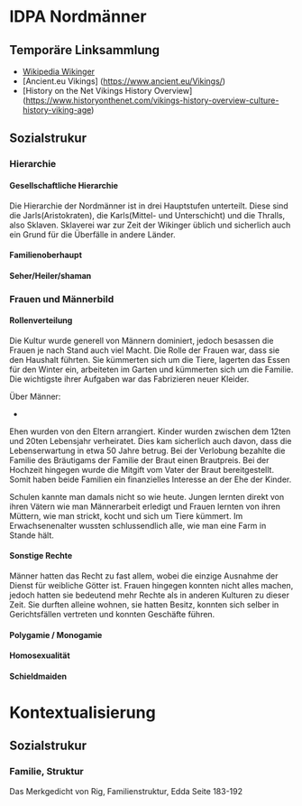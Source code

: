 
# IDPA Nordmänner

## Temporäre Linksammlung

- [Wikipedia Wikinger](https://en.wikipedia.org/wiki/Vikings)
- [Ancient.eu Vikings] (https://www.ancient.eu/Vikings/)
- [History on the Net Vikings History Overview] (https://www.historyonthenet.com/vikings-history-overview-culture-history-viking-age)


## Sozialstrukur

### Hierarchie

#### Gesellschaftliche Hierarchie

Die Hierarchie der Nordmänner ist in drei Hauptstufen unterteilt. 
Diese sind die Jarls(Aristokraten), die Karls(Mittel- und Unterschicht) und die Thralls, also Sklaven.
Sklaverei war zur Zeit der Wikinger üblich und sicherlich auch ein Grund für die 
Überfälle in andere Länder. 



#### Familienoberhaupt
#### Seher/Heiler/shaman

### Frauen und Männerbild

#### Rollenverteilung
Die Kultur wurde generell von Männern dominiert, jedoch besassen die Frauen je nach 
Stand auch viel Macht. Die Rolle der Frauen war, dass sie den Haushalt führten. 
Sie kümmerten sich um die Tiere, lagerten das Essen für den Winter ein, arbeiteten im Garten
und kümmerten sich um die Familie. Die wichtigste ihrer Aufgaben war das Fabrizieren
neuer Kleider.

Über Männer:

-

Ehen wurden von den Eltern arrangiert. Kinder wurden zwischen dem 12ten und 20ten 
Lebensjahr verheiratet. Dies kam sicherlich auch davon, dass die Lebenserwartung 
in etwa 50 Jahre betrug. Bei der Verlobung bezahlte die Familie des Bräutigams der 
Familie der Braut einen Brautpreis. Bei der Hochzeit hingegen wurde die Mitgift vom 
Vater der Braut bereitgestellt. Somit haben beide Familien ein finanzielles
Interesse an der Ehe der Kinder.


Schulen kannte man damals nicht so wie heute. Jungen lernten direkt von ihren Vätern
wie man Männerarbeit erledigt und Frauen lernten von ihren Müttern, wie man strickt, 
kocht und sich um Tiere kümmert. Im Erwachsenenalter wussten schlussendlich alle, wie
man eine Farm in Stande hält.


#### Sonstige Rechte
Männer hatten das Recht zu fast allem, wobei die einzige Ausnahme der Dienst für weibliche
Götter ist.
Frauen hingegen konnten nicht alles machen, jedoch hatten sie bedeutend mehr Rechte als
in anderen Kulturen zu dieser Zeit. Sie durften alleine wohnen, sie hatten Besitz, 
konnten sich selber in Gerichtsfällen vertreten und konnten Geschäfte führen.



#### Polygamie / Monogamie
#### Homosexualität
#### Schieldmaiden

# Kontextualisierung

## Sozialstrukur

### Familie, Struktur
Das Merkgedicht von Rig, Familienstruktur, Edda Seite 183-192